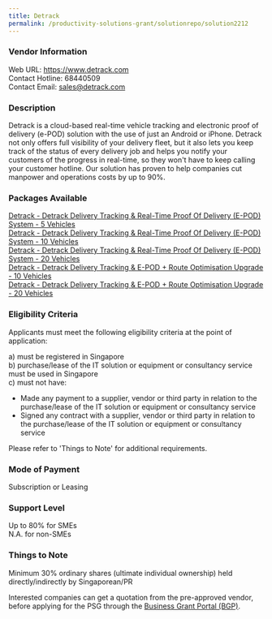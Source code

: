 ```yaml
---
title: Detrack
permalink: /productivity-solutions-grant/solutionrepo/solution2212
---
```


### Vendor Information
Web URL: https://www.detrack.com <br>Contact Hotline: 68440509 <br>Contact Email: sales@detrack.com <br>

### Description

Detrack is a cloud-based real-time vehicle tracking and electronic proof of delivery (e-POD) solution with the use of just an Android or iPhone. Detrack not only offers full visibility of your delivery fleet, but it also lets you keep track of the status of every delivery job and helps you notify your customers of the progress in real-time, so they won't have to keep calling your customer hotline. Our solution has proven to help companies cut manpower and operations costs by up to 90%.

### Packages Available

<a href='https://www.gobusiness.gov.sg/images/psg/DetrackSystems20200859_Desensitised_Annex_3_Part_1.pdf' target='_blank'>Detrack - Detrack Delivery Tracking & Real-Time Proof Of Delivery (E-POD) System - 5 Vehicles</a><br/>
<a href='https://www.gobusiness.gov.sg/images/psg/DetrackSystems20200859_Desensitised_Annex_3_Part_2.pdf' target='_blank'>Detrack - Detrack Delivery Tracking & Real-Time Proof Of Delivery (E-POD) System - 10 Vehicles</a><br/>
<a href='https://www.gobusiness.gov.sg/images/psg/DetrackSystems20200859_Desensitised_Annex_3_Part_3.pdf' target='_blank'>Detrack - Detrack Delivery Tracking & Real-Time Proof Of Delivery (E-POD) System - 20 Vehicles</a><br/>
<a href='https://www.gobusiness.gov.sg/images/psg/DetrackSystems20200859_Desensitised_Annex_3_Part_4.pdf' target='_blank'>Detrack - Detrack Delivery Tracking & E-POD + Route Optimisation Upgrade - 10 Vehicles</a><br/>
<a href='https://www.gobusiness.gov.sg/images/psg/DetrackSystems20200859_Desensitised_Annex_3_Part_5.pdf' target='_blank'>Detrack - Detrack Delivery Tracking & E-POD + Route Optimisation Upgrade - 20 Vehicles</a><br/>

### Eligibility Criteria

Applicants must meet the following eligibility criteria at the point of application:

a) must be registered in Singapore <br>
b) purchase/lease of the IT solution or equipment or consultancy service must be used in Singapore <br>
c) must not have:
- Made any payment to a supplier, vendor or third party in relation to the purchase/lease of the IT solution or equipment or consultancy service
- Signed any contract with a supplier, vendor or third party in relation to the purchase/lease of the IT solution or equipment or consultancy service

Please refer to 'Things to Note' for additional requirements.

### Mode of Payment
Subscription or Leasing

### Support Level
Up to 80% for SMEs <br>
N.A. for non-SMEs

### Things to Note
Minimum 30% ordinary shares (ultimate individual ownership) held directly/indirectly by Singaporean/PR

Interested companies can get a quotation from the pre-approved vendor, before applying for the PSG through the <a target='_blank' href='https://www.businessgrants.gov.sg/'>Business Grant Portal (BGP)</a>.
